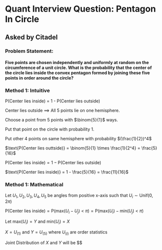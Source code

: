 # Quant Interview Question: Pentagon In Circle

## Asked by Citadel

### Problem Statement:

#### Five points are chosen independently and uniformly at random on the circumference of a unit circle. What is the probability that the center of the circle lies inside the convex pentagon formed by joining these five points in order around the circle?

### Method 1: Intuitive

$\text{P(Center lies inside) = 1 - P(Center lies outside)}$

Center lies outside $\implies$ All 5 points lie on one hemisphere.

Choose a point from 5 points with $\binom{5}{1}$ ways.

Put that point on the circle with probability 1.

Put other 4 points on same hemisphere with probability $(\frac{1}{2})^4$

$\text{P(Center lies outtside)} = \binom{5}{1} \times \frac{1}{2^4} = \frac{5}{16}$

$\text{P(Center lies inside)} = 1 - \text{P(Center lies outside)}$

$\text{P(Center lies inside)} = 1 - \frac{5}{16} = \frac{11}{16}$


### Method 1: Mathematical

$\text{Let } U_1, U_2, U_3, U_4, U_5 \text{ be angles from positive x-axis such that } U_i \sim\text{Unif(}0,2\pi\text{)}$

$\text{P(Center lies inside)} = \text{P(max(}U_i - U_j\text{) < }\pi\text{)} = \text{P(max(}U_i\text{)} - \text{min(}U_j\text{) < }\pi\text{)}$

$\text{Let max(}U_i\text{)} = Y \text{ and min(}U_i\text{)} = X$

$X = U_{(1)}$ and $Y = U_{(5)}$ where $U_{(i)}$ are order statistics

Joint Distribution of $X$ and $Y$ will be $$
